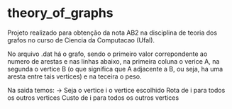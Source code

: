 # theory_of_graphs
 Projeto realizado para obtenção da nota AB2 na disciplina de teoria dos grafos no curso de Ciencia da Computacao (Ufal).
 
 No arquivo .dat há o grafo, sendo o primeiro valor correpondente ao numero de arestas e nas linhas abaixo, na primeira coluna o verice A, na segunda o vertice B (o que significa que A adjacente a B, ou seja, ha uma aresta entre tais vertices) e na teceira o peso.


Na saida temos:
 -> Seja o vertice i o vertice escolhido
 Rota de i para todos os outros vertices
 Custo de i para todos os outros vertices
